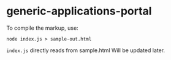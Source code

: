 # generic-applications-portal

To compile the markup, use:

```node index.js > sample-out.html```

`index.js` directly reads from sample.html
Will be updated later.
